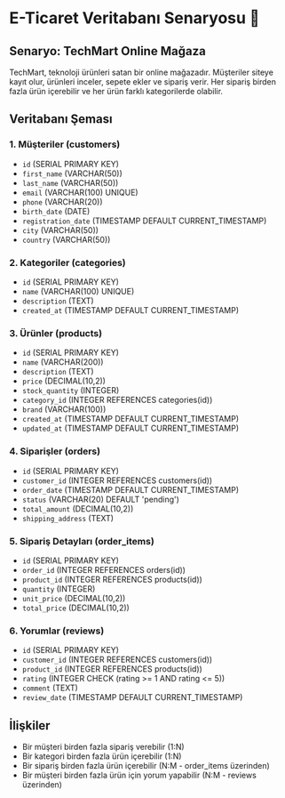 # E-Ticaret Veritabanı Senaryosu 🛒

## Senaryo: TechMart Online Mağaza

TechMart, teknoloji ürünleri satan bir online mağazadır. Müşteriler siteye kayıt olur, ürünleri inceler, sepete ekler ve sipariş verir. Her sipariş birden fazla ürün içerebilir ve her ürün farklı kategorilerde olabilir.

## Veritabanı Şeması

### 1. Müşteriler (customers)

- `id` (SERIAL PRIMARY KEY)
- `first_name` (VARCHAR(50))
- `last_name` (VARCHAR(50))
- `email` (VARCHAR(100) UNIQUE)
- `phone` (VARCHAR(20))
- `birth_date` (DATE)
- `registration_date` (TIMESTAMP DEFAULT CURRENT_TIMESTAMP)
- `city` (VARCHAR(50))
- `country` (VARCHAR(50))

### 2. Kategoriler (categories)

- `id` (SERIAL PRIMARY KEY)
- `name` (VARCHAR(100) UNIQUE)
- `description` (TEXT)
- `created_at` (TIMESTAMP DEFAULT CURRENT_TIMESTAMP)

### 3. Ürünler (products)

- `id` (SERIAL PRIMARY KEY)
- `name` (VARCHAR(200))
- `description` (TEXT)
- `price` (DECIMAL(10,2))
- `stock_quantity` (INTEGER)
- `category_id` (INTEGER REFERENCES categories(id))
- `brand` (VARCHAR(100))
- `created_at` (TIMESTAMP DEFAULT CURRENT_TIMESTAMP)
- `updated_at` (TIMESTAMP DEFAULT CURRENT_TIMESTAMP)

### 4. Siparişler (orders)

- `id` (SERIAL PRIMARY KEY)
- `customer_id` (INTEGER REFERENCES customers(id))
- `order_date` (TIMESTAMP DEFAULT CURRENT_TIMESTAMP)
- `status` (VARCHAR(20) DEFAULT 'pending')
- `total_amount` (DECIMAL(10,2))
- `shipping_address` (TEXT)

### 5. Sipariş Detayları (order_items)

- `id` (SERIAL PRIMARY KEY)
- `order_id` (INTEGER REFERENCES orders(id))
- `product_id` (INTEGER REFERENCES products(id))
- `quantity` (INTEGER)
- `unit_price` (DECIMAL(10,2))
- `total_price` (DECIMAL(10,2))

### 6. Yorumlar (reviews)

- `id` (SERIAL PRIMARY KEY)
- `customer_id` (INTEGER REFERENCES customers(id))
- `product_id` (INTEGER REFERENCES products(id))
- `rating` (INTEGER CHECK (rating >= 1 AND rating <= 5))
- `comment` (TEXT)
- `review_date` (TIMESTAMP DEFAULT CURRENT_TIMESTAMP)

## İlişkiler

- Bir müşteri birden fazla sipariş verebilir (1:N)
- Bir kategori birden fazla ürün içerebilir (1:N)
- Bir sipariş birden fazla ürün içerebilir (N:M - order_items üzerinden)
- Bir müşteri birden fazla ürün için yorum yapabilir (N:M - reviews üzerinden)
